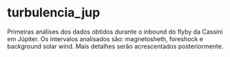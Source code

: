 # turbulencia_jup
Primeiras análises dos dados obtidos durante o inbound do flyby da Cassini em Júpiter. Os intervalos analisados são: magnetosheth, foreshock e background solar wind.
Mais detalhes serão acrescentados posteriormente.
